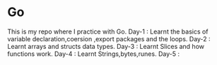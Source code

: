 # Go

This is my repo where I practice with Go.
Day-1 : Learnt the basics of variable declaration,coersion ,export packages and the loops.
Day-2 : Learnt arrays and structs data types.
Day-3 : Learnt Slices and how functions work.
Day-4 : Learnt Strings,bytes,runes.
Day-5 :

